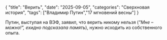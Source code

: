 {
"title": "Верить",
"date": "2025-09-05",
"categories": "Сверхновая история",
"tags": ["Владимир Путин","17 мгновений весны"]
}

Путин, выступая на ВЭФ, заявил, что верить никому нельзя (*"Мне – можно!", ехидно подсказала память*), нужно исходить из собственного опыта.
